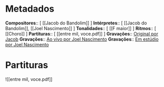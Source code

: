 # Metadados

**Compositores**:: [ [[Jacob do Bandolim]] ]
**Intérpretes**:: [ [[Jacob do Bandolim]], [[Joel Nascimento]] ]
**Tonalidades**:: [ [[F maior]] ]
**Ritmos**:: [ [[Choro]] ]
**Partituras**:: [ [[entre mil, voce.pdf]] ]
**Gravações**:: [Original por Jacob](https://www.youtube.com/watch?v=LlNzP1g5Cqg)
**Gravações**:: [Ao vivo por Joel Nascimento](https://www.youtube.com/watch?v=ZVjQOpcZOqc)
**Gravações**:: [Em estúdio por Joel Nascimento](https://www.youtube.com/watch?v=qATmBGXzcvg)

# Partituras
![[entre mil, voce.pdf]]